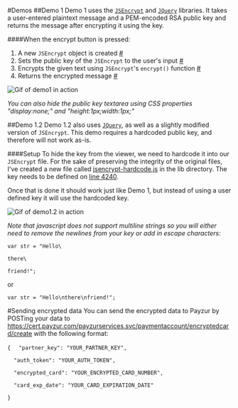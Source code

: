 #Demos
##Demo 1
Demo 1 uses the [`JSEncrypt`](https://github.com/travist/jsencrypt) and [`JQuery`](https://jquery.com/) libraries. It takes a user-entered plaintext message and a PEM-encoded RSA public key and returns the message after encrypting it using the key.

####When the encrypt button is pressed:
1. A new `JSEncrypt` object is created [#](https://github.com/ChrisAtAcculynk/PayzurEncryption/blob/master/demos/demo1.html#L17)
2. Sets the public key of the `JSEncrypt` to the user's input [#](https://github.com/ChrisAtAcculynk/PayzurEncryption/blob/master/demos/demo1.html#L18)
3. Encrypts the given text using `JSEncrypt`'s `encrypt()` function [#](https://github.com/ChrisAtAcculynk/PayzurEncryption/blob/master/demos/demo1.html#L20)
4. Returns the encrypted message [#](https://github.com/ChrisAtAcculynk/PayzurEncryption/blob/master/demos/demo1.html#L21)

![Gif of demo1 in action](http://i.imgur.com/aW8Ry3S.gif)

*_You can also hide the public key textarea using CSS properties "display:none;" and "height:1px;width:1px;"_*

##Demo 1\.2
Demo 1\.2 also uses [`JQuery`](https://jquery.com/), as well as a slightly modified version of `JSEncrypt`. This demo requires a hardcoded public key, and therefore will not work as-is.

####Setup
To hide the key from the viewer, we need to hardcode it into our `JSEncrypt` file. For the sake of preserving the integrity of the original files, I've created a new file called [jsencrypt-hardcode.js](https://github.com/ChrisAtAcculynk/PayzurEncryption/blob/master/lib) in the lib directory. The key needs to be defined on [line 4240](https://github.com/ChrisAtAcculynk/PayzurEncryption/blob/master/lib/jsencrypt-hardcode.js#L4240).

Once that is done it should work just like Demo 1, but instead of using a user defined key it will use the hardcoded key.

![Gif of demo1.2 in action](http://i.imgur.com/Rs0reKB.gif)

_Note that javascript does not support multiline strings so you will either need to remove the newlines from your key or add in escape characters:_

`var str = "Hello\ `

`there\ `

`friend!";`

or

`var str = "Hello\nthere\nfriend!";`

#Sending encrypted data
You can send the encrypted data to Payzur by POSTing your data to https://cert.payzur.com/payzurservices.svc/paymentaccount/encryptedcard/create with the following format:

`{`
`  "partner_key": "YOUR_PARTNER_KEY",`

`  "auth_token": "YOUR_AUTH_TOKEN",`

`  "encrypted_card": "YOUR_ENCRYPTED_CARD_NUMBER",`

`  "card_exp_date": "YOUR_CARD_EXPIRATION_DATE"`

`}`
